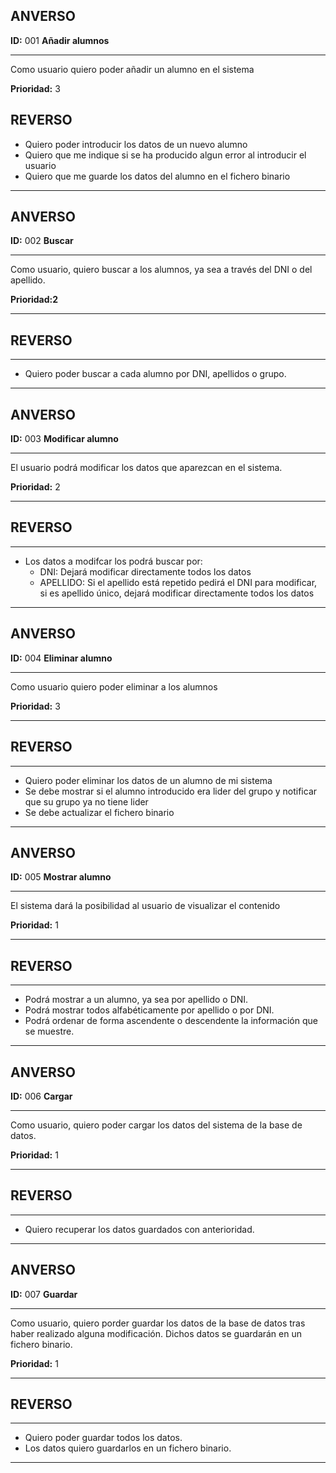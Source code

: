 ## ANVERSO


**ID:** 001 **Añadir alumnos**

---

Como usuario quiero poder añadir un alumno en el sistema

**Prioridad:** 3



## REVERSO

* Quiero poder introducir los datos de un nuevo alumno
* Quiero que me indique si se ha producido algun error al introducir el usuario
* Quiero que me guarde los datos del alumno en el fichero binario
---





## ANVERSO

**ID:** 002 **Buscar**

---

Como usuario, quiero buscar a los alumnos, ya sea a través del DNI o del apellido. 

**Prioridad:2** 

---

## REVERSO
---

* Quiero poder buscar a cada alumno por DNI, apellidos o grupo.

---





## ANVERSO

**ID:** 003 **Modificar alumno**

---

El usuario podrá modificar los datos que aparezcan en el sistema.

**Prioridad:** 2

---

## REVERSO
---

* Los datos a modifcar los podrá buscar por:
    * DNI: Dejará modificar directamente todos los datos
    * APELLIDO: Si el apellido está repetido pedirá el DNI para modificar, si es apellido único, dejará modificar directamente todos los datos

---





## ANVERSO

**ID:** 004 **Eliminar alumno**

---

Como usuario quiero poder eliminar a los alumnos

**Prioridad:** 3

---

## REVERSO
---

* Quiero poder eliminar los datos de un alumno de mi sistema
* Se debe mostrar si el alumno introducido era lider del grupo y notificar que su grupo ya no tiene lider
* Se debe actualizar el fichero binario

---





## ANVERSO

**ID:** 005 **Mostrar alumno**

---

El sistema dará la posibilidad al usuario de visualizar el contenido

**Prioridad:** 1

---

## REVERSO
---

* Podrá mostrar a un alumno, ya sea por apellido o DNI.
* Podrá mostrar todos alfabéticamente por apellido o por DNI.
* Podrá ordenar de forma ascendente o descendente la información que se muestre.

---





## ANVERSO

**ID:** 006 **Cargar**

---

Como usuario, quiero poder cargar los datos del sistema de la base de datos.

**Prioridad:** 1

---

## REVERSO
---

* Quiero recuperar los datos guardados con anterioridad.

---





## ANVERSO

**ID:** 007 **Guardar**

---

Como usuario, quiero porder guardar los datos de la base de datos tras haber realizado alguna modificación. Dichos datos se guardarán en un fichero binario.

**Prioridad:** 1

---

## REVERSO
---

* Quiero poder guardar todos los datos.
* Los datos quiero guardarlos en un fichero binario.

---
